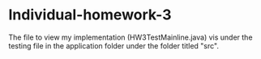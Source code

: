 # Individual-homework-3

The file to view my implementation (HW3TestMainline.java) vis under the testing file in the application folder under the folder titled "src". 

